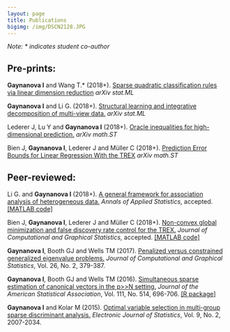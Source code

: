 ```yaml
---
layout: page
title: Publications
bigimg: /img/DSCN2128.JPG
---
```


*Note: \* indicates student co-author*

## Pre-prints:

**Gaynanova I** and Wang T.\* (2018+). [Sparse quadratic classification rules via linear dimension reduction](https://arxiv.org/abs/1711.04817) *arXiv stat.ML* 

**Gaynanova I** and Li G. (2018+). [Structural learning and integrative decomposition of multi-view data.](https://arxiv.org/abs/1707.06573) *arXiv stat.ML* 

Lederer J, Lu Y and **Gaynanova I** (2018+). [Oracle inequalities for high-dimensional prediction.](https://arxiv.org/abs/1608.00624) *arXiv math.ST*

Bien J, **Gaynanova I**, Lederer J and Müller C (2018+). [Prediction Error Bounds for Linear Regression With the TREX](https://arxiv.org/abs/1801.01394) *arXiv math.ST*

## Peer-reviewed:

Li G. and **Gaynanova I** (2018+). [A general framework for association analysis of heterogeneous data.](http://imstat.org/aoas/next_issue.html) *Annals of Applied Statistics*, accepted. [[MATLAB code]](https://github.com/reagan0323/GAS)

Bien J, **Gaynanova I**, Lederer J and Müller C (2018+). [Non-convex global minimization and false discovery rate control for the TREX.](http://www.tandfonline.com/doi/abs/10.1080/10618600.2017.1341414) *Journal of Computational and Graphical Statistics*, accepted. [[MATLAB code]](https://github.com/muellsen/TREX)

**Gaynanova I**, Booth GJ and Wells TM (2017). [Penalized versus constrained generalized eigenvalue problems.](http://www.tandfonline.com/doi/abs/10.1080/10618600.2016.1172017) *Journal of Computational and Graphical Statistics*, Vol. 26, No. 2, 379-387.
  
**Gaynanova I**, Booth GJ and Wells TM (2016). [Simultaneous sparse estimation of canonical vectors in the p>>N setting.](http://dx.doi.org/10.1080/01621459.2015.1034318) *Journal of the American Statistical Association*, Vol. 111, No. 514, 696-706. [[R package]](https://cran.r-project.org/web/packages/MGSDA/index.html)

**Gaynanova I** and Kolar M (2015). [Optimal variable selection in multi-group sparse discriminant analysis.](http://dx.doi.org/10.1214/15-EJS1064) *Electronic Journal of Statistics*, Vol. 9, No. 2, 2007-2034. 




